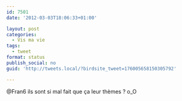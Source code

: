 ```yaml
---
id: 7501
date: '2012-03-03T18:06:33+01:00'

layout: post
categories:
  - Vis ma vie
tags:
  - tweet
format: status
publish_social: no
guid: 'http://tweets.local/?birdsite_tweet=176005658150305792'

---
```


@Fran6 ils sont si mal fait que ça leur thèmes ? o\_O